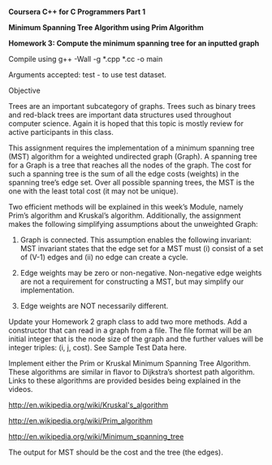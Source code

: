 <b>Coursera C++ for C Programmers Part 1

Minimum Spanning Tree Algorithm using Prim Algorithm

Homework 3: Compute the minimum spanning tree for an inputted graph</b>

Compile using
g++ -Wall -g *.cpp *.cc -o main

Arguments accepted:
test - to use test dataset.


Objective

Trees are an important subcategory of graphs. Trees such as binary trees and red-black trees are important data structures used throughout computer science. Again it is hoped that this topic is mostly review for active participants in this class.

This assignment requires the implementation of a minimum spanning tree (MST) algorithm for a weighted undirected graph (Graph). A spanning tree for a Graph is a tree that reaches all the nodes of the graph. The cost for such a spanning tree is the sum of all the edge costs (weights) in the spanning tree’s edge set. Over all possible spanning trees, the MST is the one with the least total cost (it may not be unique).

Two efficient methods will be explained in this week’s Module, namely Prim’s algorithm and Kruskal’s algorithm. Additionally, the assignment makes the following simplifying assumptions about the unweighted Graph:

1) Graph is connected. This assumption enables the following invariant: MST invariant states that the edge set for a MST must (i) consist of a set of (V-1) edges and (ii) no edge can create a cycle.

2) Edge weights may be zero or non-negative. Non-negative edge weights are not a requirement for constructing a MST, but may simplify our implementation.

3) Edge weights are NOT necessarily different.


Update your Homework 2 graph class to add two more methods. Add a constructor that can read in a graph from a file. The file format will be an initial integer that is the node size of the graph and the further values will be integer triples: (i, j, cost). See Sample Test Data here.

Implement either the Prim or Kruskal Minimum Spanning Tree Algorithm. These algorithms are similar in flavor to Dijkstra’s shortest path algorithm. Links to these algorithms are provided besides being explained in the videos.

http://en.wikipedia.org/wiki/Kruskal's_algorithm

http://en.wikipedia.org/wiki/Prim_algorithm 

http://en.wikipedia.org/wiki/Minimum_spanning_tree 

The output for MST should be the cost and the tree (the edges). 
